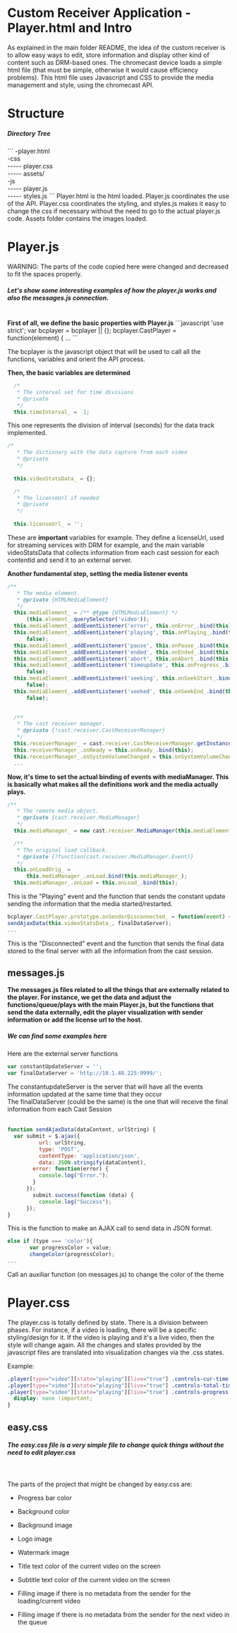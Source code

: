 # Custom Receiver Application - Player.html and Intro
As explained in the main folder README, the idea of the custom receiver is to allow easy ways to edit, store information and display other kind of content such as DRM-based ones. The chromecast device loads a simple html file (that must be simple, otherwise it would cause efficiency problems). This html file uses Javascript and CSS to provide the media management and style, using the chromecast API.
# Structure

<h5>Directory Tree</h5>
```
-player.html<br>
-css<br>
----- player.css<br>
----- assets/<br>
-js<br>
----- player.js<br>
----- styles.js
```
Player.html is the html loaded. Player.js coordinates the use of the API. Player.css coordinates the styling, and styles.js makes it easy to change the css if necessary without the need to go to the actual player.js code. Assets folder contains the images loaded.

# Player.js

<h7> WARNING: The parts of the code copied here were changed and decreased to fit the spaces properly.</h7><br>
<h5> Let's show some interesting examples of how the player.js works and also the messages.js connection. </h5><br>
<b>First of all, we define the basic properties with Player.js</b>
```javascript
'use strict';
var bcplayer = bcplayer || {};
bcplayer.CastPlayer = function(element) {
...
```

The bcplayer is the javascript object that will be used to call all the functions, variables and orient the API process.<br>

<b>Then, the basic variables are determined</b>
```javascript
  /*
   * The interval set for time divisions
   * @private
   */
  this.timeInterval_ =  1;
```
This one represents the division of interval (seconds) for the data track implemented.
```javascript
/*
   * The dictionary with the data capture from each video
   * @private
   */
  
  this.videoStatsData_ = {};

  /*
   * The licenseUrl if needed
   * @private
   */
  
  this.licenseUrl_ = '';
```
These are <b> important </b> variables for example. They define a licenseUrl, used for streaming services with DRM for example, and the main variable videoStatsData that collects information from each cast session for each contentId and send it to an external server.

<b>Another fundamental step, setting the media listener events</b>
```javascript
/**
   * The media element.
   * @private {HTMLMediaElement}
   */
  this.mediaElement_ = /** @type {HTMLMediaElement} */
      (this.element_.querySelector('video'));
  this.mediaElement_.addEventListener('error', this.onError_.bind(this), false);
  this.mediaElement_.addEventListener('playing', this.onPlaying_.bind(this),
      false);
  this.mediaElement_.addEventListener('pause', this.onPause_.bind(this), false);
  this.mediaElement_.addEventListener('ended', this.onEnded_.bind(this), false);
  this.mediaElement_.addEventListener('abort', this.onAbort_.bind(this), false);
  this.mediaElement_.addEventListener('timeupdate', this.onProgress_.bind(this),
      false);
  this.mediaElement_.addEventListener('seeking', this.onSeekStart_.bind(this),
      false);
  this.mediaElement_.addEventListener('seeked', this.onSeekEnd_.bind(this),
      false);
  

  /**
   * The cast receiver manager.
   * @private {!cast.receiver.CastReceiverManager}
   */
  this.receiverManager_ = cast.receiver.CastReceiverManager.getInstance();
  this.receiverManager_.onReady = this.onReady_.bind(this);
  this.receiverManager_.onSystemVolumeChanged = this.onSystemVolumeChanged_.bind(this);
  ...
```
<b>Now, it's time to set the actual binding of events with mediaManager. This is basically what makes all the definitions work and the media actually plays.</b>
```javascript
/**
   * The remote media object.
   * @private {cast.receiver.MediaManager}
   */
  this.mediaManager_ = new cast.receiver.MediaManager(this.mediaElement_);

  /**
   * The original load callback.
   * @private {?function(cast.receiver.MediaManager.Event)}
   */
  this.onLoadOrig_ =
      this.mediaManager_.onLoad.bind(this.mediaManager_);
  this.mediaManager_.onLoad = this.onLoad_.bind(this);
```
This is the "Playing" event and the function that sends the constant update sending the information that the media started/restarted.
```javascript
bcplayer.CastPlayer.prototype.onSenderDisconnected_ = function(event) {
sendAjaxData(this.videoStatsData_, finalDataServer);
...
```
This is the "Disconnected" event and the function that sends the final data stored to the final server with all the information from the cast session.

## messages.js

<b> The messages.js files related to all the things that are externally related to the player. For instance, we get the data and adjust the functions/queue/plays with the main Player.js, but the functions that send the data externally, edit the player visualization with sender information or add the license url to the host.</b> <br>

<h5> We can find some examples here </h5>
<h7> Here are the external server functions</h7>

```javascript
var constantUpdateServer = '';
var finalDataServer = 'http://10.1.48.225:9999/';
```
The constantupdateServer is the server that will have all the events information updated at the same time that they occur<br>
The finalDataServer (could be the same) is the one that will receive the final information from each Cast Session<br><br>

```javascript
function sendAjaxData(dataContent, urlString) {
  var submit = $.ajax({
          url: urlString, 
          type: 'POST', 
          contentType: 'application/json', 
          data: JSON.stringify(dataContent),
        error: function(error) {
          console.log("Error.");
        }
      });
        submit.success(function (data) {
          console.log("Success");
      });
}
```
This is the function to make an AJAX call to send data in JSON format.

```javascript
else if (type === 'color'){
       var progressColor = value;
       changeColor(progressColor);
...
```

Call an auxiliar function (on messages.js) to change the color of the theme


# Player.css

The player.css is totally defined by state. There is a division between phases. For instance, if a video is loading, there will be a specific styling/design for it. If the video is playing and it's a live video, then the style will change again. All the changes and states provided by the javascript files are translated into visualization changes via the .css states.

Example:

```css
.player[type="video"][state="playing"][live="true"] .controls-cur-time,
.player[type="video"][state="playing"][live="true"] .controls-total-time,
.player[type="video"][state="playing"][live="true"] .controls-progress {
  display: none !important;
}
```

## easy.css

<h5> The easy.css file is a very simple file to change quick things without the need to edit player.css </h5> <br>

The parts of the project that might be changed by easy.css are:<br>

* Progress bar color

* Background color

* Background image

* Logo image

* Watermark image

* Title text color of the current video on the screen

* Subtitle text color of the current video on the screen

* Filling image if there is no metadata from the sender for the loading/current video

* Filling image if there is no metadata from the sender for the next video in the queue



